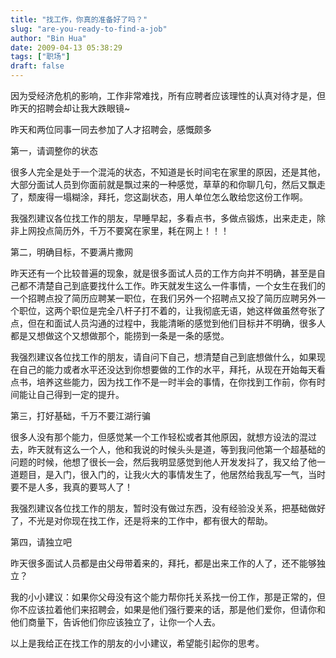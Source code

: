 ```yaml
---
title: "找工作，你真的准备好了吗？"
slug: "are-you-ready-to-find-a-job"
author: "Bin Hua"
date: 2009-04-13 05:38:29
tags: ["职场"]
draft: false
---
```


因为受经济危机的影响，工作非常难找，所有应聘者应该理性的认真对待才是，但昨天的招聘会却让我大跌眼镜~

昨天和两位同事一同去参加了人才招聘会，感慨颇多

第一，请调整你的状态

很多人完全是处于一个混沌的状态，不知道是长时间宅在家里的原因，还是其他，大部分面试人员到你面前就是飘过来的一种感觉，草草的和你聊几句，然后又飘走了，颓废得一塌糊涂，拜托，您这副状态，用人单位怎么敢给您这份工作啊。

我强烈建议各位找工作的朋友，早睡早起，多看点书，多做点锻炼，出来走走，除非上网投点简历外，千万不要窝在家里，耗在网上！！！

第二，明确目标，不要满片撒网

昨天还有一个比较普遍的现象，就是很多面试人员的工作方向并不明确，甚至是自己都不清楚自己到底要找什么工作。昨天就发生这么一件事情，一个女生在我们的一个招聘点投了简历应聘某一职位，在我们另外一个招聘点又投了简历应聘另外一个职位，这两个职位是完全八杆子打不着的，让我彻底无语，她这样做虽然夸张了点，但在和面试人员沟通的过程中，我能清晰的感觉到他们目标并不明确，很多人都是又想做这个又想做那个，能捞到一条是一条的感觉。

我强烈建议各位找工作的朋友，请自问下自己，想清楚自己到底想做什么，如果现在自己的能力或者水平还没达到你想要做的工作的水平，拜托，从现在开始每天看点书，培养这些能力，因为找工作不是一时半会的事情，在你找到工作前，你有时间能让自己得到一定的提升。

第三，打好基础，千万不要江湖行骗

很多人没有那个能力，但感觉某一个工作轻松或者其他原因，就想方设法的混过去，昨天就有这么一个人，他和我说的时候头头是道，等到我问他第一个超基础的问题的时候，他想了很长一会，然后我明显感觉到他人开发发抖了，我又给了他一道题目，是入门，很入门的，让我火大的事情发生了，他居然给我乱写一气，当时要不是人多，我真的要骂人了！

我强烈建议各位找工作的朋友，暂时没有做过东西，没有经验没关系，把基础做好了，不光是对你现在找工作，还是将来的工作中，都有很大的帮助。

第四，请独立吧

昨天很多面试人员都是由父母带着来的，拜托，都是出来工作的人了，还不能够独立？

我的小小建议：如果你父母没有这个能力帮你托关系找一份工作，那是正常的，但你不应该拉着他们来招聘会，如果是他们强行要来的话，那是他们爱你，但请你和他们商量下，告诉他们你应该独立了，让你一个人去。

以上是我给正在找工作的朋友的小小建议，希望能引起你的思考。